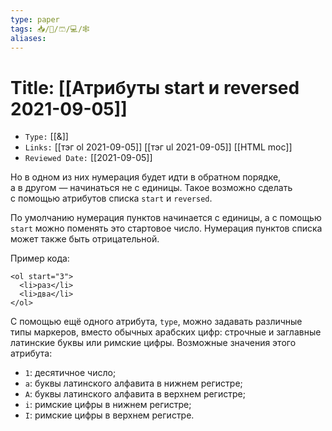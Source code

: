 ```yaml
---
type: paper
tags: 📥️/📜️/🩳/💻/🕸
aliases:
---
```




# Title: **[[Атрибуты start и reversed 2021-09-05]]**
- `Type:` [[&]]
- `Links:` [[тэг ol 2021-09-05]] [[тэг ul 2021-09-05]] [[HTML moc]]
- `Reviewed Date:` [[2021-09-05]]

Но в одном из них нумерация будет идти в обратном порядке, а в другом — начинаться не с единицы. Такое возможно сделать с помощью атрибутов списка `start` и `reversed`.

По умолчанию нумерация пунктов начинается с единицы, а с помощью `start` можно поменять это стартовое число. Нумерация пунктов списка может также быть отрицательной.

Пример кода:

```
<ol start="3">
  <li>раз</li>
  <li>два</li>
</ol>
```


С помощью ещё одного атрибута, `type`, можно задавать различные типы маркеров, вместо обычных арабских цифр: строчные и заглавные латинские буквы или римские цифры. Возможные значения этого атрибута:

-   `1`: десятичное число;
-   `a`: буквы латинского алфавита в нижнем регистре;
-   `A`: буквы латинского алфавита в верхнем регистре;
-   `i`: римские цифры в нижнем регистре;
-   `I`: римские цифры в верхнем регистре.